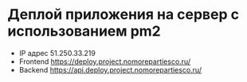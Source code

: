 # Деплой приложения на сервер с использованием pm2

 + IP адрес 51.250.33.219 
 + Frontend https://deploy.project.nomorepartiesco.ru/
 + Backend https://api.deploy.project.nomorepartiesco.ru/
